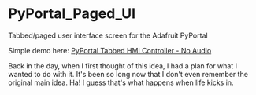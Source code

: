 # PyPortal_Paged_UI
Tabbed/paged user interface screen for the Adafruit PyPortal

Simple demo here: [PyPortal Tabbed HMI Controller - No Audio](https://youtu.be/GS43XP4W6rQ)

Back in the day, when I first thought of this idea, I had a plan for what I wanted to do with it.  It's been so long now that I don't even remember the original main idea. Ha! I guess that's what happens when life kicks in.  
